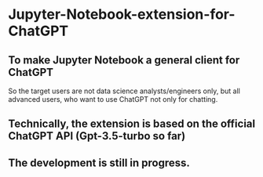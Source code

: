 # Jupyter-Notebook-extension-for-ChatGPT

## To make Jupyter Notebook a general client for ChatGPT 
So the target users are not data science analysts/engineers only, but all advanced users, who want to use ChatGPT not only for chatting.

## Technically, the extension is based on the official ChatGPT API (Gpt-3.5-turbo so far)

## The development is still in progress. 

